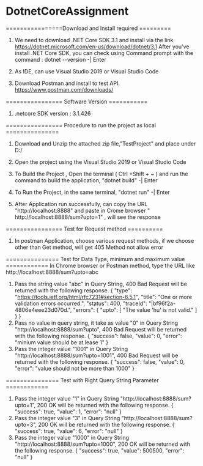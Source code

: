 # DotnetCoreAssignment
================Download and Install required  =========

1. We need to download .NET Core SDK 3.1 and install via the link 
   https://dotnet.microsoft.com/en-us/download/dotnet/3.1
   After you've install .NET Core SDK, you can check using Command prompt with the command : dotnet --version -| Enter
   
2. As IDE, can use Visual Studio 2019 or Visual Studio Code 

3. Download Postman and install to test API.
   https://www.postman.com/downloads/
   
================ Software Version ===========

1. .netcore SDK version : 3.1.426


================ Procedure to run the project as local ===============

1. Download and Unzip the attached zip file,"TestProject" and place under D:/

2. Open the project using the Visual Studio 2019 or Visual Studio Code 

3. To Build the Project , Open the terminal ( Ctrl +Shift + ~ ) and run the command to build the application, "dotnet build" -| Enter

4. To Run the Project, in the same terminal, "dotnet run" -| Enter

5. After Application run successfully, can copy the URL "http://localhost:8888" and paste in Crome browser " http://localhost:8888/sum?upto=1" , will see the response 



================ Test for Request method ==========

1. In postman Application, choose various request methods, if we choose other than Get method, will get 405 Method not allow error


=============== Test for Data Type, minimum and maximum value ============
In Chrome browser or Postman method, type the URL like http://localhost:8888/sum?upto=abc 

1. Pass the string value "abc" in Query String, 400 Bad Request will be returned with the following response.
   {
    "type": "https://tools.ietf.org/html/rfc7231#section-6.5.1",
    "title": "One or more validation errors occurred.",
    "status": 400,
    "traceId": "|bf96f2a-4806e4eee23d070d.",
    "errors": {
        "upto": [
            "The value 'hu' is not valid."
        ]
    }
}
2. Pass no value in query string, it take as value "0" in Query String "http://localhost:8888/sum?upto", 400 Bad Request will be returned with the following response.
   {
    "success": false,
    "value": 0,
    "error": "minium value should be at lease 1"
}
3. Pass the integer value "1001" in Query String "http://localhost:8888/sum?upto=1001", 400 Bad Request will be returned with the following response.
{
    "success": false,
    "value": 0,
    "error": "value should not be more than 1000"
}

=============== Test with Right Query String Parameter ============
1. Pass the integer value "1" in Query String "http://localhost:8888/sum?upto=1", 200 OK will be returned with the following response.
{
    "success": true,
    "value": 1,
    "error": "null"
}
2. Pass the integer value "3" in Query String "http://localhost:8888/sum?upto=3", 200 OK will be returned with the following response.
{
    "success": true,
    "value": 6,
    "error": "null"
}
3. Pass the integer value "1000" in Query String "http://localhost:8888/sum?upto=1000", 200 OK will be returned with the following response.
{
    "success": true,
    "value": 500500,
    "error": "null"
}
